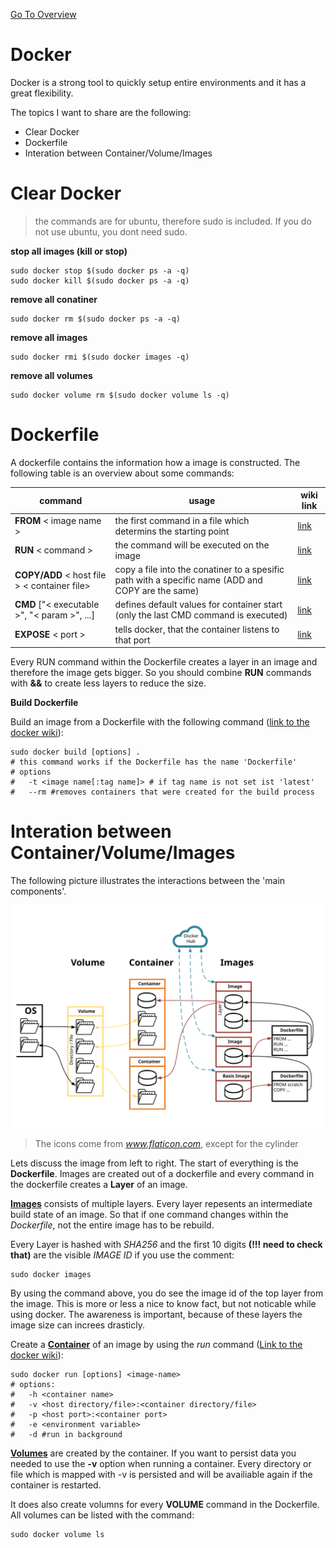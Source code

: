 [Go To Overview](../)

# Docker

Docker is a strong tool to quickly setup entire environments and it has a great flexibility.

The topics I want to share are the following:
- Clear Docker
- Dockerfile
- Interation between Container/Volume/Images

# Clear Docker

> the commands are for ubuntu, therefore sudo is included. If you do not use ubuntu, you dont need sudo.

**stop all images (kill or stop)**

````shell
sudo docker stop $(sudo docker ps -a -q)
sudo docker kill $(sudo docker ps -a -q)
````

**remove all conatiner**

````shell
sudo docker rm $(sudo docker ps -a -q)
````

**remove all images**

````shell
sudo docker rmi $(sudo docker images -q)
````

**remove all volumes**

````shell
sudo docker volume rm $(sudo docker volume ls -q)
````

# Dockerfile

A dockerfile contains the information how a image is constructed.
The following table is an overview about some commands:

command|usage|wiki link
---|---|---
**FROM** < image name >|the first command in a file which determins the starting point|[link](https://docs.docker.com/engine/reference/builder/#from)
**RUN** < command >|the command will be executed on the image|[link](https://docs.docker.com/engine/reference/builder/#run) 
**COPY/ADD** < host file > < container file>|copy a file into the conatiner to a spesific path with a specific name (ADD and COPY are the same)|[link](https://docs.docker.com/engine/reference/builder/#add)
**CMD** ["< executable >", "< param >", ...]|defines default values for container start (only the last CMD command is executed)|[link](https://docs.docker.com/engine/reference/builder/#cmd)
**EXPOSE** < port >|tells docker, that the container listens to that port|[link](https://docs.docker.com/engine/reference/builder/#expose)

Every RUN command within the Dockerfile creates a layer in an image and therefore the image gets bigger. So you should combine **RUN** commands with **&&** to create less layers to reduce the size.

**Build Dockerfile**

Build an image from a Dockerfile with the following command ([link to the docker wiki](https://docs.docker.com/engine/reference/commandline/build/#parent-command)):

````shell
sudo docker build [options] .
# this command works if the Dockerfile has the name 'Dockerfile'
# options
#   -t <image name[:tag name]> # if tag name is not set ist 'latest'
#   --rm #removes containers that were created for the build process
````

# Interation between Container/Volume/Images

The following picture illustrates the interactions between the 'main components'.

![Conatiner, Volume, Images interation](./images/Docker_Volume_Conatiner_Image_Interation.svg)

> The icons come from *www.flaticon.com*, except for the cylinder

Lets discuss the image from left to right. The start of everything is the **Dockerfile**. Images are created out of a dockerfile and every command in the dockerfile creates a **Layer** of an image.

<u>**Images**</u> consists of multiple layers. Every layer repesents an intermediate build state of an image. So that if one command changes within the *Dockerfile*, not the entire image has to be rebuild.

Every Layer is hashed with *SHA256* and the first 10 digits **(!!! need to check that)** are the visible *IMAGE ID* if you use the comment:

````shell
sudo docker images
````

By using the command above, you do see the image id of the top layer from the image. This is more or less a nice to know fact, but not noticable while using docker. The awareness is important, because of these layers the image size can increes drasticly.

Create a <u>**Container**</u> of an image by using the *run* command ([Link to the docker wiki](https://docs.docker.com/engine/reference/commandline/run/)):

````shell
sudo docker run [options] <image-name>
# options:
#   -h <container name>
#   -v <host directory/file>:<container directory/file>
#   -p <host port>:<container port>
#   -e <environment variable>
#   -d #run in background
````

<u>**Volumes**</u> are created by the container. If you want to persist data you needed to use the **-v** option when running a container. Every directory or file which is mapped with -v is persisted and will be availiable again if the container is restarted.

It does also create volumns for every **VOLUME** command in the Dockerfile. All volumes can be listed with the command: 

````shell
sudo docker volume ls
````

